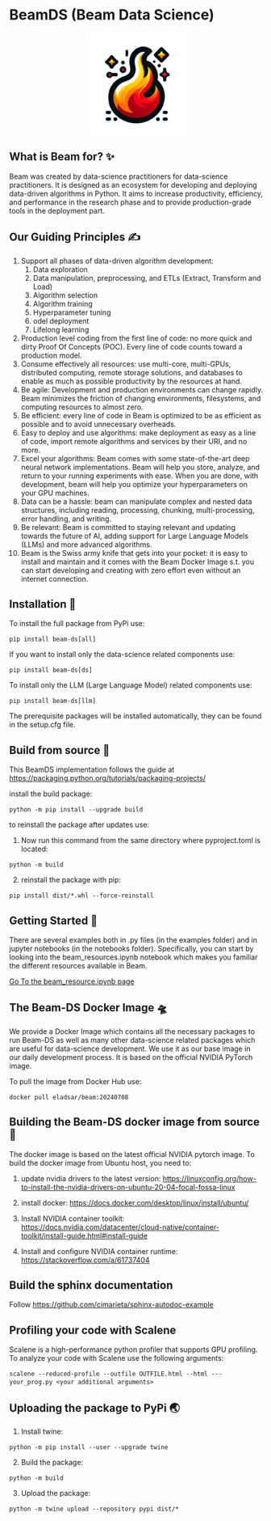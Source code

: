 # BeamDS (Beam Data Science)

<p align="center">
<img src="resources/beam_icon.png" width="200">
</p>

## What is Beam for? ✨

Beam was created by data-science practitioners for data-science practitioners. It is designed as an ecosystem for developing and deploying data-driven algorithms in Python. It aims to increase productivity, efficiency, and performance in the research phase and to provide production-grade tools in the deployment part.

## Our Guiding Principles ✍

1. Support all phases of data-driven algorithm development:
    1. Data exploration
    2. Data manipulation, preprocessing, and ETLs (Extract, Transform and Load)
    3. Algorithm selection
    4. Algorithm training
    5. Hyperparameter tuning
    6. odel deployment
    7. Lifelong learning
2. Production level coding from the first line of code: no more quick and dirty Proof Of Concepts (POC). Every line of code counts toward a production model.
3. Consume effectively all resources: use multi-core, multi-GPUs, distributed computing, remote storage solutions, and databases to enable as much as possible productivity by the resources at hand.
4. Be agile: Development and production environments can change rapidly. Beam minimizes the friction of changing environments, filesystems, and computing resources to almost zero.
5. Be efficient: every line of code in Beam is optimized to be as efficient as possible and to avoid unnecessary overheads.
6. Easy to deploy and use algorithms: make deployment as easy as a line of code, import remote algorithms and services by their URI, and no more.
7. Excel your algorithms: Beam comes with some state-of-the-art deep neural network implementations. Beam will help you store, analyze, and return to your running experiments with ease. When you are done, with development, beam will help you optimize your hyperparameters on your GPU machines.
8. Data can be a hassle: beam can manipulate complex and nested data structures, including reading, processing, chunking, multi-processing, error handling, and writing.
9. Be relevant: Beam is committed to staying relevant and updating towards the future of AI, adding support for Large Language Models (LLMs) and more advanced algorithms.
10. Beam is the Swiss army knife that gets into your pocket: it is easy to install and maintain and it comes with the Beam Docker Image s.t. you can start developing and creating with zero effort even without an internet connection.


## Installation 🧷

To install the full package from PyPi use:
```shell
pip install beam-ds[all]
```
If you want to install only the data-science related components use:
```shell
pip install beam-ds[ds]
``` 
To install only the LLM (Large Language Model) related components use:
```shell
pip install beam-ds[llm]
```

The prerequisite packages will be installed automatically, they can be found in the setup.cfg file.

## Build from source 🚂

This BeamDS implementation follows the guide at 
https://packaging.python.org/tutorials/packaging-projects/

install the build package:
```shell
python -m pip install --upgrade build
```

to reinstall the package after updates use:

1. Now run this command from the same directory where pyproject.toml is located:
```shell
python -m build
```
   
2. reinstall the package with pip:
```shell
pip install dist/*.whl --force-reinstall
```

## Getting Started 🚀

There are several examples both in .py files (in the examples folder) and in jupyter notebooks (in the notebooks folder).
Specifically, you can start by looking into the beam_resources.ipynb notebook which makes you familiar the different
resources available in Beam.

[Go To the beam_resource.ipynb page](/notebooks/beam_resource.ipynb)

## The Beam-DS Docker Image 🛸

We provide a Docker Image which contains all the necessary packages to run Beam-DS 
as well as many other data-science related packages which are useful for data-science development.
We use it as our base image in our daily development process. 
It is based on the official NVIDIA PyTorch image.

To pull the image from Docker Hub use:
```shell
docker pull eladsar/beam:20240708
```


## Building the Beam-DS docker image from source 🌱

The docker image is based on the latest official NVIDIA pytorch image.
To build the docker image from Ubuntu host, you need to:

1. update nvidia drivers to the latest version:
https://linuxconfig.org/how-to-install-the-nvidia-drivers-on-ubuntu-20-04-focal-fossa-linux

2. install docker:
https://docs.docker.com/desktop/linux/install/ubuntu/

3. Install NVIDIA container toolkit:
https://docs.nvidia.com/datacenter/cloud-native/container-toolkit/install-guide.html#install-guide

4. Install and configure NVIDIA container runtime:
https://stackoverflow.com/a/61737404

## Build the sphinx documentation

Follow https://github.com/cimarieta/sphinx-autodoc-example

## Profiling your code with Scalene

Scalene is a high-performance python profiler that supports GPU profiling. 
To analyze your code with Scalene use the following arguments:
```shell
scalene --reduced-profile --outfile OUTFILE.html --html --- your_prog.py <your additional arguments>
```

## Uploading the package to PyPi 🌏

1. Install twine:
```shell
python -m pip install --user --upgrade twine
```

2. Build the package:
```shell
python -m build
```

3. Upload the package:
```shell
python -m twine upload --repository pypi dist/* 
```








